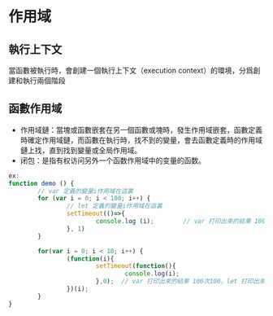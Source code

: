 # 作用域

## 執行上下文

當函數被執行時，會創建一個執行上下文（execution context）的環境，分爲創建和執行兩個階段  

## 函數作用域

- 作用域鏈：當塊或函數嵌套在另一個函數或塊時，發生作用域嵌套，函數定義時確定作用域鏈，而函數在執行時，找不到的變量，會去函數定義時的作用域鏈上找，直到找到變量或全局作用域。  
- 闭包：是指有权访问另外一个函数作用域中的变量的函数。

```js
ex:
function demo () {
        // var 定義的變量i作用域在這裏
        for (var i = 0; i < 100; i++) {
                // let 定義的變量i作用域在這裏
                setTimeout(()=>{
                        console.log (i);        // var 打印出來的結果 100次100，let 打印出來的結果 1-100
                }, 1)
        }

        for(var i = 0; i < 10; i++) {
                (function(i){
                        setTimeout(function(){
                                console.log(i);
                        },0);  // var 打印出來的結果 100次100，let 打印出來的結果 1-10
                })(i);
        }
}
```
